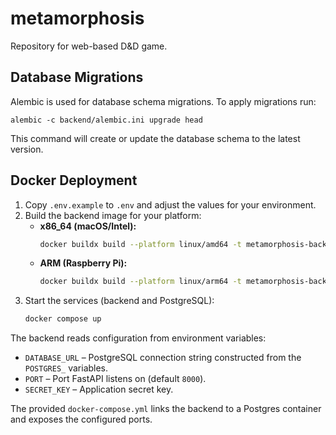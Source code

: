 # metamorphosis
Repository for web-based D&D game.

## Database Migrations

Alembic is used for database schema migrations. To apply migrations run:

```
alembic -c backend/alembic.ini upgrade head
```

This command will create or update the database schema to the latest version.

## Docker Deployment

1. Copy `.env.example` to `.env` and adjust the values for your environment.
2. Build the backend image for your platform:
   - **x86_64 (macOS/Intel):**
     ```bash
     docker buildx build --platform linux/amd64 -t metamorphosis-backend .
     ```
   - **ARM (Raspberry Pi):**
     ```bash
     docker buildx build --platform linux/arm64 -t metamorphosis-backend .
     ```
3. Start the services (backend and PostgreSQL):
   ```bash
   docker compose up
   ```

The backend reads configuration from environment variables:

- `DATABASE_URL` – PostgreSQL connection string constructed from the `POSTGRES_` variables.
- `PORT` – Port FastAPI listens on (default `8000`).
- `SECRET_KEY` – Application secret key.

The provided `docker-compose.yml` links the backend to a Postgres container and exposes the configured ports.
